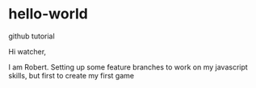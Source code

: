 # hello-world
github tutorial

Hi watcher,

I am Robert. Setting up some feature branches to work on my javascript skills, but first to create my first game 
